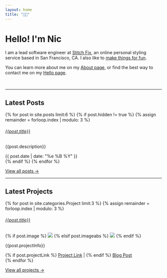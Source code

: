 ```yaml
---
layout: home
title: "👋🏻"
---
```


# Hello! I'm Nic

I am a lead software engineer at [Stitch Fix](https://stitchfix.com), an online personal styling service based in San Francisco, CA. I also like to [make things for fun](/projects).

You can learn more about me on my [About page](/about), or find the best way to contact me on my [Hello page](/hello).

&nbsp;

---

## Latest Posts

<div class="row">
  {% for post in site.posts limit:6 %}
    {% if post.hidden != true %}
      {% assign remainder = forloop.index | modulo: 3 %}
      <div class="col-lg-4 col-md-6 col-sm-12 d-flex align-items-stretch">
        <div class="card w-100">
          <h6><a class="title" href="{{ site.baseurl }}{{ post.url }}">{{post.title}}</a></h6>
          <p>{{post.description}}</p>
          <span class="post-date text-end mt-auto">{{ post.date | date: "%e %B %Y" }}</span>
        </div>
      </div>
    {% endif %}
  {% endfor %}
</div>
<div class="w-100 mb-5">
  <p class="text-center"><a href="{{ site.baseurl }}/blog/">View all posts →</a></p>
</div>

---

## Latest Projects

<div class="row">
  {% for post in site.categories.Project limit:3 %}
    {% assign remainder = forloop.index | modulo: 3 %}
    <div class="col-lg-4 col-md-6 col-sm-12 d-flex align-items-stretch">
      <div class="card w-100">
        <h6><a href="{{ site.baseurl }}{{ post.url }}">{{post.title}}</a></h6>
        {% if post.image %}
          <img src="{{ site.baseurl}}/assets/images/{{ post.image }}" />
        {% elsif post.imageabs %}
          <img src="{{ post.imageabs }}" />
        {% endif %}
        <p>{{post.projectInfo}}</p>
        <div class="mt-auto text-end">
          {% if post.projectLink %}
            <a href="{{ post.projectLink }}">Project Link</a> | 
          {% endif %}
          <a href = "{{ post.url }}">Blog Post</a>
        </div>
      </div>
    </div>
  {% endfor %}
</div>
<div class="w-100 mb-5">
  <p class="text-center"><a href="{{ site.baseurl }}/projects">View all projects →</a></p>
</div>
